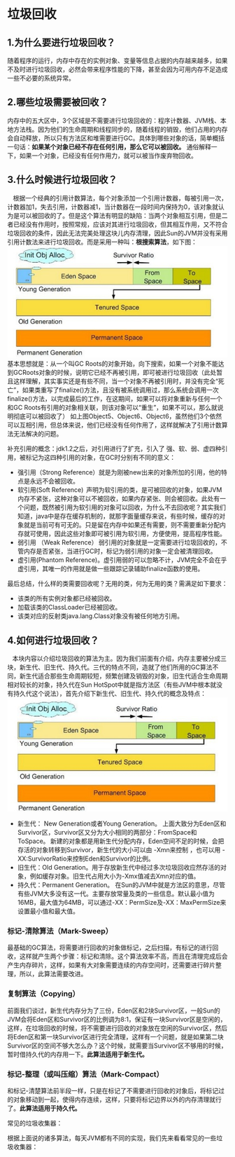 # 垃圾回收
## 1.为什么要进行垃圾回收？ 

随着程序的运行，内存中存在的实例对象、变量等信息占据的内存越来越多，如果不及时进行垃圾回收，必然会带来程序性能的下降，甚至会因为可用内存不足造成一些不必要的系统异常。 

## 2.哪些垃圾需要被回收？ 

内存中的五大区中，3个区域是不需要进行垃圾回收的：程序计数器、JVM栈、本地方法栈。因为他们的生命周期和线程同步的，随着线程的销毁，他们占用的内存会自动释放，所以只有方法区和堆需要进行GC。具体到哪些对象的话，简单概括一句话：**如果某个对象已经不存在任何引用，那么它可以被回收。** 通俗解释一下，如果一个对象，已经没有任何作用力，就可以被当作废弃物回收。 

## 3.什么时候进行垃圾回收？ 

    根据一个经典的引用计数算法，每个对象添加一个引用计数器，每被引用一次，计数器加1，失去引用，计数器减1，当计数器在一段时间内保持为0，该对象就认为是可以被回收的了。但是这个算法有明显的缺陷：当两个对象相互引用，但是二者已经没有作用时，按照常规，应该对其进行垃圾回收，但其相互作用，又不符合垃圾回收的条件，因此无法完美处理这块儿内存清理，因此Sun的JVM并没有采用引用计数法来进行垃圾回收。而是采用一种叫：**根搜索算法**，如下图： 
![title](https://raw.githubusercontent.com/lllpla/img/master/gitnote/2020/04/11/1586599406081-1586599406089.png)
基本思想就是：从一个叫GC Roots的对象开始，向下搜索，如果一个对象不能达到GCRoots对象的时候，说明它已经不再被引用，即可被进行垃圾回收（此处暂且这样理解，其实事实还是有些不同，当一个对象不再被引用时，并没有完全“死亡”，如果类重写了finalize()方法，且没有被系统调用过，那么系统会调用一次finalize()方法，以完成最后的工作，在这期间，如果可以将对象重新与任何一个和GC Roots有引用的对象相关联，则该对象可以“重生”，如果不可以，那么就说明彻底可以被回收了） 如上图Object5、Object6、Object6，虽然他们3个依然可以互相引用，但总体来说，他们已经没有任何作用了，这样就解决了引用计数算法无法解决的问题。 

补充引用的概念：jdk1.2之后，对引用进行了扩充，引入了 强、软、弱、虚四种引用，被标记为这四种引用的对象，在GC时分别有不同的意义： 
- 强引用（Strong Reference）就是为刚被new出来的对象所加的引用，他的特点是永远不会被回收。 
- 软引用(Soft Reference)  声明为软引用的类，是可被回收的对象，如果JVM内存不紧张，这种对象可以不被回收，如果内存紧张、则会被回收。此处有一个问题，既然被引用为软引用的对象可以回收，为什么不去回收呢？其实我们知道，java中是存在缓存机制的，就那字面量缓存来说，有些时候，缓存的对象就是当前可有可无的。只是留在内存中如果还有需要，则不需要重新分配内存就可使用，因此这些对象即可被引用为软引用，方便使用，提高程序性能。 
- 弱引用 （Weak Reference） 弱引用的对象就是一定需要进行垃圾回收的，不管内存是否紧张，当进行GC时，标记为弱引用的对象一定会被清理回收。 
- 虚引用(Phantom Reference)。虚引用弱的可以忽略不计，JVM完全不会在乎虚引用，其唯一的作用就是做一些跟踪记录辅助finalize函数的使用。 

最后总结，什么样的类需要回收呢？无用的类，何为无用的类？需满足如下要求： 
- 该类的所有实例对象都已经被回收。 
- 加载该类的ClassLoader已经被回收。 
- 该类对应的反射类java.lang.Class对象没有被任何地方引用。 
## 4.如何进行垃圾回收？ 

    本块内容以介绍垃圾回收的算法为主。因为我们前面有介绍，内存主要被分成三块，新生代、旧生代、持久代。三代的特点不同，造就了他们所用的GC算法不同，新生代适合那些生命周期较短，频繁创建及销毁的对象，旧生代适合生命周期相对较长的对象，持久代在Sun HotSpot中就是指方法区（有些JVM中根本就没有持久代这个说法），首先介绍下新生代、旧生代、持久代的概念及特点： 
![title](https://raw.githubusercontent.com/lllpla/img/master/gitnote/2020/04/11/1586599524816-1586599524820.png)
- 新生代： New Generation或者Young Generation。 上面大致分为Eden区和Survivor区，Survivor区又分为大小相同的两部分：FromSpace和ToSpace。 新建的对象都是用新生代分配内存，Eden空间不足的时候，会把存活的对象转移到Survivor，新生代的大小可以由 -Xmn来控制 ，也可以用 -XX:SurvivorRatio来控制Eden和Survivor的比例。
- 旧生代：Old Generation。用于存放新生代中经过多次垃圾回收应然存活的对象，例如缓存对象。旧生代占用大小为-Xmx值减去Xmn对应的值。 
- 持久代：Permanent Generation。 在Sun的JVM中就是方法区的意思，尽管有些JVM大多没有这一代。主要存放常量及类的一些信息。默认最小值为16MB，最大值为64MB，可以通过-XX：PermSize及-XX：MaxPermSize来设置最小值和最大值。 

### 标记-清除算法（Mark-Sweep） 

最基础的GC算法，将需要进行回收的对象做标记，之后扫描，有标记的进行回收，这样就产生两个步骤：标记和清除。这个算法效率不高，而且在清理完成后会产生内存碎片，这样，如果有大对象需要连续的内存空间时，还需要进行碎片整理，所以，此算法需要改进。 

### 复制算法（Copying） 

前面我们谈过，新生代内存分为了三份，Eden区和2块Survivor区，一般Sun的JVM会将Eden区和Survivor区的比例调为8:1，保证有一块Survivor区是空闲的，这样，在垃圾回收的时候，将不需要进行回收的对象放在空闲的Survivor区，然后将Eden区和第一块Survivor区进行完全清理，这样有一个问题，就是如果第二块Survivor区的空间不够大怎么办？这个时候，就需要当Survivor区不够用的时候，暂时借持久代的内存用一下。**此算法适用于新生代。** 

### 标记-整理（或叫压缩）算法（Mark-Compact） 

和标记-清楚算法前半段一样，只是在标记了不需要进行回收的对象后，将标记过的对象移动到一起，使得内存连续，这样，只要将标记边界以外的内存清理就行了。**此算法适用于持久代。** 

常见的垃圾收集器：  

根据上面说的诸多算法，每天JVM都有不同的实现，我们先来看看常见的一些垃圾收集器：
